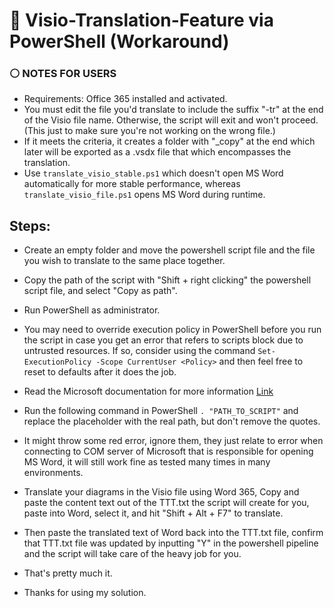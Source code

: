 # 🔷 Visio-Translation-Feature via PowerShell (Workaround)

### ⚪ NOTES FOR USERS

- Requirements: Office 365 installed and activated. 
- You must edit the file you'd translate to include the suffix "-tr" at the end of the Visio file name. Otherwise, the script will exit and won't proceed. (This just to make sure you're not working on the wrong file.)
- If it meets the criteria, it creates a folder with "_copy" at the end which later will be exported as a .vsdx file that which encompasses the translation.
- Use `translate_visio_stable.ps1` which doesn't open MS Word automatically for more stable performance, whereas `translate_visio_file.ps1` opens MS Word during runtime.

## Steps:

- Create an empty folder and move the powershell script file and the file you wish to translate to the same place together.
- Copy the path of the script with "Shift + right clicking" the powershell script file, and select "Copy as path".
- Run PowerShell as administrator.
- You may need to override execution policy in PowerShell before you run the script in case you get an error that refers to scripts block due to untrusted resources. If so, consider using the command `Set-ExecutionPolicy -Scope CurrentUser <Policy>` and then feel free to reset to defaults after it does the job.
- Read the Microsoft documentation for more information [Link](https://learn.microsoft.com/en-us/powershell/module/microsoft.powershell.security/set-executionpolicy?view=powershell-7.4)

  
- Run the following command in PowerShell `. "PATH_TO_SCRIPT"` and replace the placeholder with the real path, but don't remove the quotes.
- It might throw some red error, ignore them, they just relate to error when connecting to COM server of Microsoft that is responsible for opening MS Word, it will still work fine as tested many times in many environments.

- Translate your diagrams in the Visio file using Word 365, Copy and paste the content text out of the TTT.txt the script will create for you, paste into Word, select it, and hit "Shift + Alt + F7" to translate.
- Then paste the translated text of Word back into the TTT.txt file, confirm that TTT.txt file was updated by inputting "Y" in the powershell pipeline and the script will take care of the heavy job for you.

- That's pretty much it.
- Thanks for using my solution.
